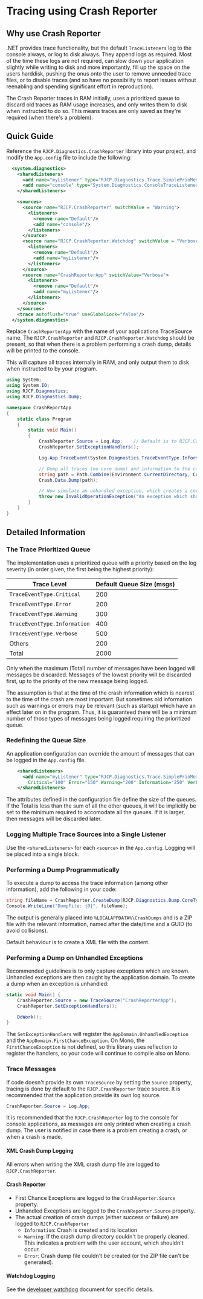 # Tracing using Crash Reporter

## Why use Crash Reporter

.NET provides trace functionality, but the default `TraceListeners` log to the
console always, or log to disk always. They append logs as required. Most of the
time these logs are not required, can slow down your application slightly while
writing to disk and more importantly, fill up the space on the users harddisk,
pushing the onus onto the user to remove unneeded trace files, or to disable
traces (and so have no possibility to report issues without reenabling and
spending significant effort in reproduction).

The Crash Reporter traces in RAM initially, uses a prioritized queue to discard
old traces as RAM usage increases, and only writes them to disk when instructed
to do so. This means traces are only saved as they're required (when there's a
problem).

## Quick Guide

Reference the `RJCP.Diagnostics.CrashReporter` library into your project, and
modify the `App.config` file to include the following:

```xml
  <system.diagnostics>
    <sharedListeners>
      <add name="myListener" type="RJCP.Diagnostics.Trace.SimplePrioMemoryTraceListener, RJCP.Diagnostics.CrashReporter"/>
      <add name="console" type="System.Diagnostics.ConsoleTraceListener"/>
    </sharedListeners>

    <sources>
      <source name="RJCP.CrashReporter" switchValue = "Warning">
        <listeners>
          <remove name="Default"/>
          <add name="console"/>
        </listeners>
      </source>
      <source name="RJCP.CrashReporter.Watchdog" switchValue = "Verbose">
        <listeners>
          <remove name="Default"/>
          <add name="myListener"/>
        </listeners>
      </source>
      <source name="CrashReporterApp" switchValue="Verbose">
        <listeners>
          <remove name="Default"/>
          <add name="myListener"/>
        </listeners>
      </source>
    </sources>
    <trace autoflush="true" useGlobalLock="false"/>
  </system.diagnostics>
```

Replace `CrashReporterApp` with the name of your applications TraceSource name.
The `RJCP.CrashReporter` and `RJCP.CrashReporter.Watchdog` should be present, so
that when there is a problem performing a crash dump, details will be printed to
the console.

This will capture all traces internally in RAM, and only output them to disk
when instructed to by your program.

```csharp
using System;
using System.IO;
using RJCP.Diagnostics;
using RJCP.Diagnostics.Dump;

namespace CrashReportApp
{
    static class Program
    {
        static void Main()
        {
            CrashReporter.Source = Log.App;    // Default is to RJCP.CrashReporter
            CrashReporter.SetExceptionHandlers();

            Log.App.TraceEvent(System.Diagnostics.TraceEventType.Information, 0, "Program Started");

            // Dump all traces (no core dump) and information to the current directory
            string path = Path.Combine(Environment.CurrentDirectory, Crash.Data.CrashDumpFactory.FileName);
            Crash.Data.Dump(path);

            // Now simulate an unhandled exception, which creates a core dump
            throw new InvalidOperationException("An exception which should cause a dump");
        }
    }
}
```

## Detailed Information

### The Trace Prioritized Queue

The implementation uses a prioritized queue with a priority based on the log
severity (in order given, the first being the highest priority):

| Trace Level                  | Default Queue Size (msgs) |
|------------------------------|---------------------------|
| `TraceEventType.Critical`    | 200                       |
| `TraceEventType.Error`       | 200                       |
| `TraceEventType.Warning`     | 300                       |
| `TraceEventType.Information` | 400                       |
| `TraceEventType.Verbose`     | 500                       |
| Others                       | 200                       |
| Total                        | 2000                      |

Only when the maximum (Total) number of messages have been logged will messages
be discarded. Messages of the lowest priority will be discarded first, up to the
priority of the new message being logged.

The assumption is that at the time of the crash information which is nearest to
the time of the crash are most important. But sometimes old information such as
warnings or errors may be relevant (such as startup) which have an effect later
on in the program. Thus, it is guaranteed there will be a minimum number of
those types of messages being logged requiring the prioritized queue.

### Redefining the Queue Size

An application configuration can override the amount of messages that can be
logged in the `App.config` file.

```xml
    <sharedListeners>
      <add name="myListener" type="RJCP.Diagnostics.Trace.SimplePrioMemoryTraceListener, RJCP.Diagnostics.CrashReporter"
        Critical="100" Error="150" Warning="200" Information="250" Verbose="300" Other="100" Total="1500"/>
    </sharedListeners>
```

The attributes defined in the configuration file define the size of the queues.
If the Total is less than the sum of all the other queues, it will be implicitly
be set to the minimum required to accomodate all the queues. If it is larger,
then messages will be discarded later.

### Logging Multiple Trace Sources into a Single Listener

Use the `<sharedListeners>` for each `<source>` in the `App.config`. Logging
will be placed into a single block.

### Performing a Dump Programmatically

To execute a dump to access the trace information (among other information), add
the following in your code:

```csharp
string fileName = CrashReporter.CreateDump(RJCP.Diagnostics.Dump.CoreType.None);
Console.WriteLine("DumpFile: {0}", fileName);
```

The output is generally placed into `%LOCALAPPDATA%\CrashDumps` and is a ZIP
file with the relevant information, named after the date/time and a GUID (to
avoid collisions).

Default behaviour is to create a XML file with the content.

### Performing a Dump on Unhandled Exceptions

Recommended guidelines is to only capture exceptions which are known. Unhandled
exceptions are then caught by the application domain. To create a dump when an
exception is unhandled:

```csharp
static void Main() {
    CrashReporter.Source = new TraceSource("CrashReporterApp");
    CrashReporter.SetExceptionHandlers();

    DoWork();
}
```

The `SetExceptionHandlers` will register the `AppDomain.UnhandledException` and
the `AppDomain.FirstChanceException`. On Mono, the `FirstChanceException` is not
defined, so this library uses reflection to register the handlers, so your code
will continue to compile also on Mono.

### Trace Messages

If code doesn't provide its own `TraceSource` by setting the `Source` property,
tracing is done by default to the `RJCP.CrashReporter` trace source. It is
recommended that the application provide its own log source.

```csharp
CrashReporter.Source = Log.App;
```

It is recommended that the `RJCP.CrashReporter` log to the console for console
applications, as messages are only printed when creating a crash dump. The user
is notified in case there is a problem creating a crash, or when a crash is
made.

#### XML Crash Dump Logging

All errors when writing the XML crash dump file are logged to `RJCP.CrashReporter`.

#### Crash Reporter

* First Chance Exceptions are logged to the `CrashReporter.Source` property.
* Unhandled Exceptions are logged to the `CrashReporter.Source` property.
* The actual creation of crash dumps (either success or failure) are logged to
  `RJCP.CrashReporter`
  * `Information`: Crash is created and its location
  * `Warning`: If the crash dump directory couldn't be properly cleaned. This
    indicates a problem with the user account, which shouldn't occur.
  * `Error`: Crash dump file couldn't be created (or the ZIP file can't be
    generated).

#### Watchdog Logging

See the [developer watchdog](dev-watchdog.md) document for specific details.